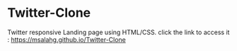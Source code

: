 # Twitter-Clone

Twitter responsive Landing page using HTML/CSS. click the link to access it : https://msalahg.github.io/Twitter-Clone
